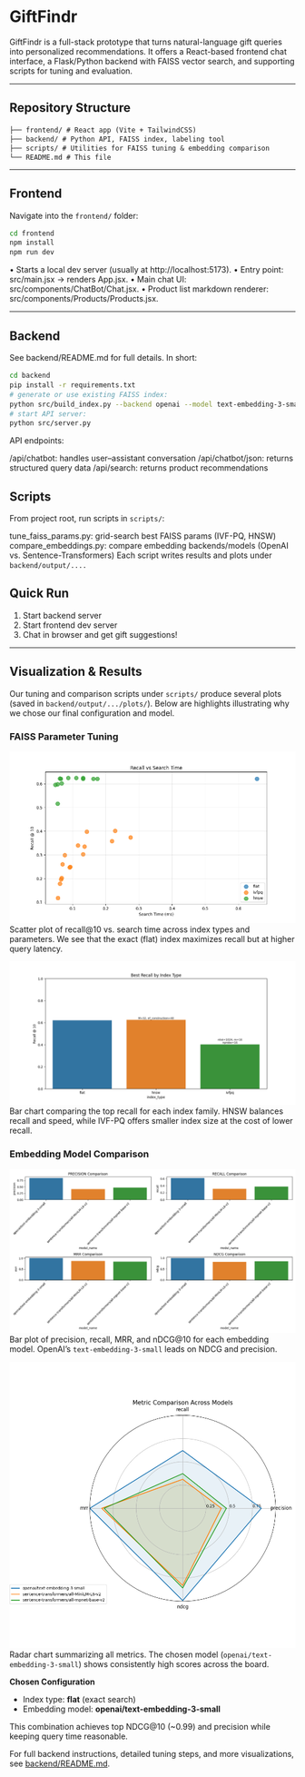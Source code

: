 # GiftFindr

GiftFindr is a full-stack prototype that turns natural-language gift queries into personalized recommendations. It offers a React-based frontend chat interface, a Flask/Python backend with FAISS vector search, and supporting scripts for tuning and evaluation.

---

## Repository Structure

```
├── frontend/ # React app (Vite + TailwindCSS)
├── backend/ # Python API, FAISS index, labeling tool
├── scripts/ # Utilities for FAISS tuning & embedding comparison
└── README.md # This file
```

---

## Frontend

Navigate into the `frontend/` folder:

```bash
cd frontend
npm install
npm run dev
```

• Starts a local dev server (usually at http://localhost:5173).
• Entry point: src/main.jsx → renders App.jsx.
• Main chat UI: src/components/ChatBot/Chat.jsx.
• Product list markdown renderer: src/components/Products/Products.jsx.

---

## Backend

See backend/README.md for full details. In short:

```bash
cd backend
pip install -r requirements.txt
# generate or use existing FAISS index:
python src/build_index.py --backend openai --model text-embedding-3-small
# start API server:
python src/server.py
```

API endpoints:

/api/chatbot: handles user–assistant conversation
/api/chatbot/json: returns structured query data
/api/search: returns product recommendations

## Scripts

From project root, run scripts in `scripts/`:

tune_faiss_params.py: grid-search best FAISS params (IVF-PQ, HNSW)
compare_embeddings.py: compare embedding backends/models (OpenAI vs. Sentence-Transformers)
Each script writes results and plots under `backend/output/....`

## Quick Run

1. Start backend server
2. Start frontend dev server
3. Chat in browser and get gift suggestions!

---

## Visualization & Results

Our tuning and comparison scripts under `scripts/` produce several plots (saved in `backend/output/.../plots/`). Below are highlights illustrating why we chose our final configuration and model.

### FAISS Parameter Tuning

![Recall vs Search Time](backend/output/faiss_tuning/plots/recall_vs_search_time.png)  
Scatter plot of recall@10 vs. search time across index types and parameters. We see that the exact (flat) index maximizes recall but at higher query latency.

![Best Recall by Index Type](backend/output/faiss_tuning/plots/best_recall_by_index_type.png)  
Bar chart comparing the top recall for each index family. HNSW balances recall and speed, while IVF-PQ offers smaller index size at the cost of lower recall.

### Embedding Model Comparison

![Metrics Comparison](backend/output/embedding_comparison/plots/metrics_comparison.png)  
Bar plot of precision, recall, MRR, and nDCG@10 for each embedding model. OpenAI’s `text-embedding-3-small` leads on NDCG and precision.

![Radar Chart](backend/output/embedding_comparison/plots/radar_comparison.png)  
Radar chart summarizing all metrics. The chosen model (`openai/text-embedding-3-small`) shows consistently high scores across the board.

**Chosen Configuration**

- Index type: **flat** (exact search)
- Embedding model: **openai/text-embedding-3-small**

This combination achieves top NDCG@10 (~0.99) and precision while keeping query time reasonable.

For full backend instructions, detailed tuning steps, and more visualizations, see [backend/README.md](backend/README.md).
